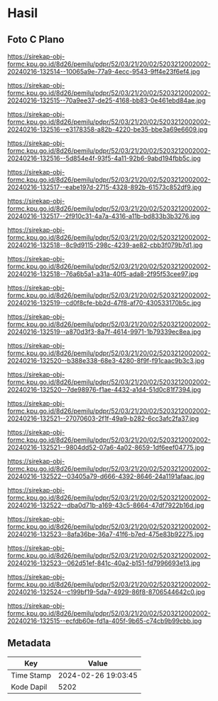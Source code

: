 # Hasil

## Foto C Plano

https://sirekap-obj-formc.kpu.go.id/8d26/pemilu/pdpr/52/03/21/20/02/5203212002002-20240216-132514--10065a9e-77a9-4ecc-9543-9ff4e23f6ef4.jpg

https://sirekap-obj-formc.kpu.go.id/8d26/pemilu/pdpr/52/03/21/20/02/5203212002002-20240216-132515--70a9ee37-de25-4168-bb83-0e461ebd84ae.jpg

https://sirekap-obj-formc.kpu.go.id/8d26/pemilu/pdpr/52/03/21/20/02/5203212002002-20240216-132516--e3178358-a82b-4220-be35-bbe3a69e6609.jpg

https://sirekap-obj-formc.kpu.go.id/8d26/pemilu/pdpr/52/03/21/20/02/5203212002002-20240216-132516--5d854e4f-93f5-4a11-92b6-9abd194fbb5c.jpg

https://sirekap-obj-formc.kpu.go.id/8d26/pemilu/pdpr/52/03/21/20/02/5203212002002-20240216-132517--eabe197d-2715-4328-892b-61573c852df9.jpg

https://sirekap-obj-formc.kpu.go.id/8d26/pemilu/pdpr/52/03/21/20/02/5203212002002-20240216-132517--2f910c31-4a7a-4316-a11b-bd833b3b3276.jpg

https://sirekap-obj-formc.kpu.go.id/8d26/pemilu/pdpr/52/03/21/20/02/5203212002002-20240216-132518--8c9d9115-298c-4239-ae82-cbb3f079b7d1.jpg

https://sirekap-obj-formc.kpu.go.id/8d26/pemilu/pdpr/52/03/21/20/02/5203212002002-20240216-132518--76a6b5a1-a31a-40f5-ada8-2f95f53cee97.jpg

https://sirekap-obj-formc.kpu.go.id/8d26/pemilu/pdpr/52/03/21/20/02/5203212002002-20240216-132519--cd0f8cfe-bb2d-47f8-af70-430533170b5c.jpg

https://sirekap-obj-formc.kpu.go.id/8d26/pemilu/pdpr/52/03/21/20/02/5203212002002-20240216-132519--a870d3f3-8a7f-4614-9971-1b79339ec8ea.jpg

https://sirekap-obj-formc.kpu.go.id/8d26/pemilu/pdpr/52/03/21/20/02/5203212002002-20240216-132520--b388e338-68e3-4280-8f9f-f91caac9b3c3.jpg

https://sirekap-obj-formc.kpu.go.id/8d26/pemilu/pdpr/52/03/21/20/02/5203212002002-20240216-132520--7de98976-f1ae-4432-a1d4-51d0c81f7394.jpg

https://sirekap-obj-formc.kpu.go.id/8d26/pemilu/pdpr/52/03/21/20/02/5203212002002-20240216-132521--27070603-2f1f-49a9-b282-6cc3afc2fa37.jpg

https://sirekap-obj-formc.kpu.go.id/8d26/pemilu/pdpr/52/03/21/20/02/5203212002002-20240216-132521--9804dd52-07a6-4a02-8659-1df6eef04775.jpg

https://sirekap-obj-formc.kpu.go.id/8d26/pemilu/pdpr/52/03/21/20/02/5203212002002-20240216-132522--03405a79-d666-4392-8646-24a1191afaac.jpg

https://sirekap-obj-formc.kpu.go.id/8d26/pemilu/pdpr/52/03/21/20/02/5203212002002-20240216-132522--dba0d71b-a169-43c5-8664-47df7922b16d.jpg

https://sirekap-obj-formc.kpu.go.id/8d26/pemilu/pdpr/52/03/21/20/02/5203212002002-20240216-132523--8afa36be-36a7-41f6-b7ed-475e83b92275.jpg

https://sirekap-obj-formc.kpu.go.id/8d26/pemilu/pdpr/52/03/21/20/02/5203212002002-20240216-132523--062d51ef-841c-40a2-b151-fd7996693e13.jpg

https://sirekap-obj-formc.kpu.go.id/8d26/pemilu/pdpr/52/03/21/20/02/5203212002002-20240216-132524--c199bf19-5da7-4929-86f8-8706544642c0.jpg

https://sirekap-obj-formc.kpu.go.id/8d26/pemilu/pdpr/52/03/21/20/02/5203212002002-20240216-132515--ecfdb60e-fd1a-405f-9b65-c74cb9b99cbb.jpg


## Metadata

| Key        | Value               |
| ---------- | ------------------- |
| Time Stamp | 2024-02-26 19:03:45 |
| Kode Dapil | 5202                |



